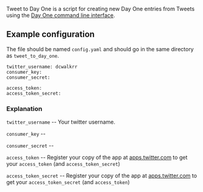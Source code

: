 Tweet to Day One is a script for creating new Day One entries from Tweets using the [Day One command line interface](https://dayone.zendesk.com/hc/en-us/articles/200258954-Day-One-Tools).

## Example configuration

The file should be named `config.yaml` and should go in the same directory as `tweet_to_day_one`.

    twitter_username: dcwalkrr
    consumer_key:
    consumer_secret:

    access_token:
    access_token_secret:

### Explanation

`twitter_username` -- Your twitter username.

`consumer_key` --

`consumer_secret` --

`access_token` -- Register your copy of the app at [apps.twitter.com](https://apps.twitter.com) to get your `access_token` (and `access_token_secret`)

`access_token_secret` -- Register your copy of the app at [apps.twitter.com](https://apps.twitter.com) to get your `access_token_secret` (and `access_token`)

